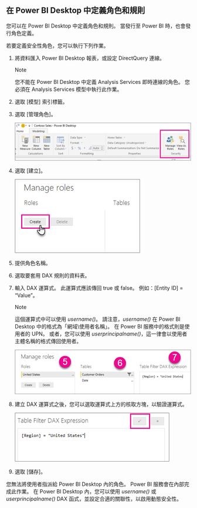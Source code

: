 ## <a name="define-roles-and-rules-within-power-bi-desktop"></a>在 Power BI Desktop 中定義角色和規則
您可以在 Power BI Desktop 中定義角色和規則。 當發行至 Power BI 時，也會發行角色定義。

若要定義安全性角色，您可以執行下列作業。

1. 將資料匯入 Power BI Desktop 報表，或設定 DirectQuery 連線。
   
   > [!NOTE]
   > 您不能在 Power BI Desktop 中定義 Analysis Services 即時連線的角色。 您必須在 Analysis Services 模型中執行此作業。
   > 
   > 
2. 選取 [模型] 索引標籤。
3. 選取 [管理角色]。
   
   ![](./media/rls-desktop-define-roles/powerbi-desktop-security.png)
4. 選取 [建立]。
   
   ![](./media/rls-desktop-define-roles/powerbi-desktop-security-create-role.png)
5. 提供角色名稱。 
6. 選取要套用 DAX 規則的資料表。
7. 輸入 DAX 運算式。 此運算式應該傳回 true 或 false。 例如：[Entity ID] = “Value”。
   
   > [!NOTE]
   > 這個運算式中可以使用 *username()*。 請注意，*username()* 在 Power BI Desktop 中的格式為「網域\使用者名稱」。 在 Power BI 服務中的格式則是使用者的 UPN。 或者，您可以使用 *userprincipalname()*，這一律會以使用者主體名稱的格式傳回使用者。
   > 
   > 
   
   ![](./media/rls-desktop-define-roles/powerbi-desktop-security-create-rule.png)
8. 建立 DAX 運算式之後，您可以選取運算式上方的核取方塊，以驗證運算式。
   
   ![](./media/rls-desktop-define-roles/powerbi-desktop-security-validate-dax.png)
9. 選取 [儲存]。

您無法將使用者指派給 Power BI Desktop 內的角色。 Power BI 服務會在內部完成此作業。 在 Power BI Desktop 內，您可以使用 *username()* 或 *userprincipalname()* DAX 函式，並設定合適的關聯性，以啟用動態安全性。

